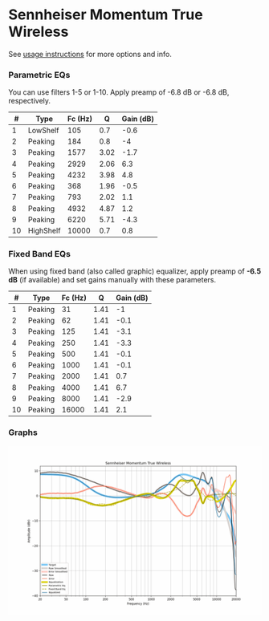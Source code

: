 # Sennheiser Momentum True Wireless
See [usage instructions](https://github.com/jaakkopasanen/AutoEq#usage) for more options and info.

### Parametric EQs
You can use filters 1-5 or 1-10. Apply preamp of -6.8 dB or -6.8 dB, respectively.

|   # | Type      |   Fc (Hz) |    Q |   Gain (dB) |
|-----|-----------|-----------|------|-------------|
|   1 | LowShelf  |       105 | 0.7  |        -0.6 |
|   2 | Peaking   |       184 | 0.8  |        -4   |
|   3 | Peaking   |      1577 | 3.02 |        -1.7 |
|   4 | Peaking   |      2929 | 2.06 |         6.3 |
|   5 | Peaking   |      4232 | 3.98 |         4.8 |
|   6 | Peaking   |       368 | 1.96 |        -0.5 |
|   7 | Peaking   |       793 | 2.02 |         1.1 |
|   8 | Peaking   |      4932 | 4.87 |         1.2 |
|   9 | Peaking   |      6220 | 5.71 |        -4.3 |
|  10 | HighShelf |     10000 | 0.7  |         0.8 |

### Fixed Band EQs
When using fixed band (also called graphic) equalizer, apply preamp of **-6.5 dB** (if available) and set gains manually with these parameters.

|   # | Type    |   Fc (Hz) |    Q |   Gain (dB) |
|-----|---------|-----------|------|-------------|
|   1 | Peaking |        31 | 1.41 |        -1   |
|   2 | Peaking |        62 | 1.41 |        -0.1 |
|   3 | Peaking |       125 | 1.41 |        -3.1 |
|   4 | Peaking |       250 | 1.41 |        -3.3 |
|   5 | Peaking |       500 | 1.41 |        -0.1 |
|   6 | Peaking |      1000 | 1.41 |        -0.1 |
|   7 | Peaking |      2000 | 1.41 |         0.7 |
|   8 | Peaking |      4000 | 1.41 |         6.7 |
|   9 | Peaking |      8000 | 1.41 |        -2.9 |
|  10 | Peaking |     16000 | 1.41 |         2.1 |

### Graphs
![](./Sennheiser%20Momentum%20True%20Wireless.png)
